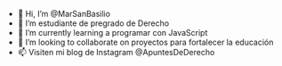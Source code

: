 - 👋 Hi, I’m @MarSanBasilio
- 👀 I’m  estudiante de pregrado de Derecho 
- 🌱 I’m currently learning  a programar  con JavaScript
- 💞️ I’m looking to collaborate on  proyectos para fortalecer la educación
- 📫 Visiten mi blog de Instagram @ApuntesDeDerecho
